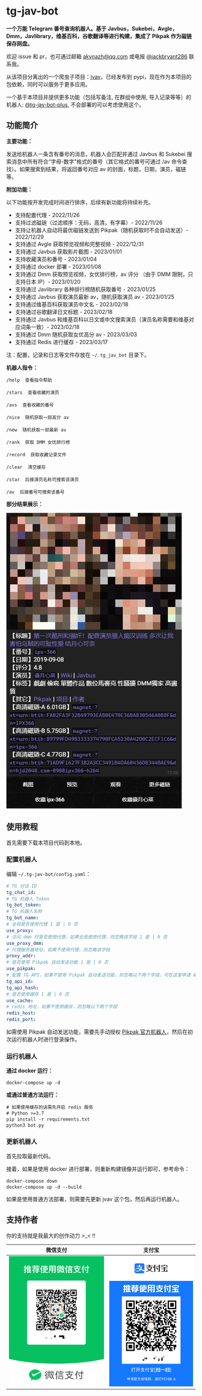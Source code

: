 # tg-jav-bot

**一个万能 Telegram 番号查询机器人。基于 Javbus，Sukebei，Avgle，Dmm，Javlibrary，维基百科，谷歌翻译等进行构建，集成了 Pikpak 作为磁链保存网盘。**

欢迎 issue 和 pr，也可通过邮箱 [akynazh@qq.com](mailto://akynazh@qq.com) 或电报 [@jackbryant286](https://t.me/jackbryant286) 联系我。

从该项目分离出的一个爬虫子项目：[jvav](https://github.com/akynazh/jvav)，已经发布到 pypi，现在作为本项目的包依赖，同时可以服务于更多应用。

一个基于本项目并提供更多功能（包括写备注, 在群组中使用, 导入记录等等）的机器人: [@tg-jav-bot-plus](https://t.me/zh_jav_plus_bot), 不会部署的可以考虑使用这个。

## 功能简介

**主要功能：**

发送给机器人一条含有番号的消息，机器人会匹配并通过 Javbus 和 Sukebei 搜索消息中所有符合“字母-数字”格式的番号（其它格式的番号可通过 /av 命令查找）。如果搜索到结果，将返回番号对应 av 的封面，标题，日期，演员，磁链等。

**附加功能：**

以下功能按开发完成时间进行排序，后续有新功能将持续补充。

- 支持配置代理 - 2022/11/26
- 支持过滤磁链（过滤顺序：无码，高清，有字幕）- 2022/11/26
- 支持让机器人自动将最优磁链发送到 Pikpak（随机获取时不会自动发送）- 2022/12/29
- 支持通过 Avgle 获取预览视频和完整视频 - 2022/12/31
- 支持通过 Javbus 获取影片截图 - 2023/01/01
- 支持收藏演员和番号 - 2023/01/04
- 支持通过 docker 部署 - 2023/01/08
- 支持通过 Dmm 获取预览视频，女优排行榜，av 评分 （由于 DMM 限制，只支持日本 IP）- 2023/01/20
- 支持通过 Javlibrary 各种排行榜随机获取番号 - 2023/01/25
- 支持通过 Javbus 获取演员最新 av，随机获取演员 av - 2023/01/25
- 支持通过维基百科获取演员中文名 - 2023/02/18
- 支持通过谷歌翻译日文标题 - 2023/02/18
- 支持通过 Javbus 和维基百科以日文或中文搜索演员（演员名称需要和维基对应词条一致）- 2023/02/18
- 支持通过 Dmm 随机获取女优高分 av - 2023/03/03
- 支持通过 Redis 进行缓存 - 2023/03/17

注：配置，记录和日志等文件存放在 `~/.tg_jav_bot` 目录下。

**机器人指令：**

```
/help  查看指令帮助

/stars  查看收藏的演员

/avs  查看收藏的番号

/nice  随机获取一部高分 av

/new  随机获取一部最新 av

/rank  获取 DMM 女优排行榜

/record  获取收藏记录文件

/clear  清空缓存

/star  后接演员名称可搜索该演员

/av  后接番号可搜索该番号
```

**部分结果展示：**

![部分结果展示](res.png)

## 使用教程

首先需要下载本项目代码到本地。

### 配置机器人

编辑 `~/.tg-jav-bot/config.yaml`：

```yaml
# TG 对话 ID
tg_chat_id: 
# TG 机器人 Token
tg_bot_token: 
# TG 机器人名称
tg_bot_name:
# 全局是否使用代理 1 是 | 0 否
use_proxy: 
# 访问 dmm 时是否使用代理，如果全局使用代理，则忽略该字段 1 是 | 0 否
use_proxy_dmm: 
# 代理服务器地址，如果不使用代理，则忽略该字段
proxy_addr: 
# 是否使用 Pikpak 自动发送功能 1 是 | 0 否
use_pikpak: 
# 配置 TG API，如果不使用 Pikpak 自动发送功能，则忽略以下两个字段，可在这里申请 API: https://my.telegram.org/apps
tg_api_id: 
tg_api_hash: 
# 是否使用缓存 1 是 | 0 否
use_cache: 
# redis 地址，如果不使用缓存，则忽略以下两个字段
redis_host: 
redis_port: 
```

如需使用 Pikpak 自动发送功能，需要先手动授权 [Pikpak 官方机器人](https://t.me/PikPak6_Bot)，然后在初次运行机器人时进行登录操作。

### 运行机器人

**通过 docker 运行：**

```
docker-compose up -d
```

**或通过普通方法运行：**

```
# 如果使用缓存的话需先开启 redis 服务
# Python >=3.7
pip install -r requirements.txt
python3 bot.py
```

### 更新机器人

首先拉取最新代码。

接着，如果是使用 docker 进行部署，则重新构建镜像并运行即可，参考命令：

```
docker-compose down
docker-compose up -d --build
```

如果是使用普通方法部署，则需要先更新 jvav 这个包，然后再运行机器人。

## 支持作者

你的支持就是我最大的创作动力 >_< !!

| 微信支付 | 支付宝 |
| ---------|----------|
| ![](payme/payme_wechat.png) | ![](payme/payme_zfb.jpg) |